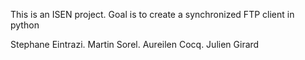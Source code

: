 This is an ISEN project.
Goal is to create a synchronized FTP client in python

Stephane Eintrazi. Martin Sorel. Aureilen Cocq. Julien Girard
